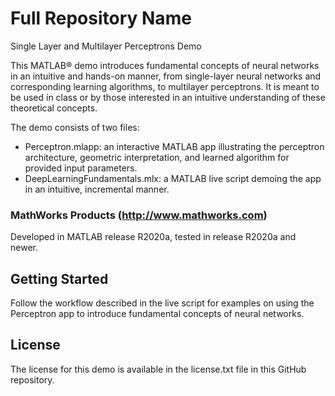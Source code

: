 # Full Repository Name 
Single Layer and Multilayer Perceptrons Demo

This MATLAB® demo introduces fundamental concepts of neural networks in an intuitive and hands-on manner, from single-layer neural networks and corresponding learning algorithms, to multilayer perceptrons. It is meant to be used in class or by those interested in an intuitive understanding of these theoretical concepts.

The demo consists of two files:
- Perceptron.mlapp: an interactive MATLAB app illustrating the perceptron architecture, geometric interpretation, and learned algorithm for provided input parameters.
- DeepLearningFundamentals.mlx: a MATLAB live script demoing the app in an intuitive, incremental manner.

### MathWorks Products (http://www.mathworks.com)
Developed in MATLAB release R2020a, tested in release R2020a and newer.

## Getting Started 
Follow the workflow described in the live script for examples on using the Perceptron app to introduce fundamental concepts of neural networks.

## License
The license for this demo is available in the license.txt file in this GitHub repository.

